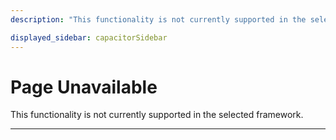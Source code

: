 ```yaml
---
description: "This functionality is not currently supported in the selected framework.                                                                                          "

displayed_sidebar: capacitorSidebar
---
```


# Page Unavailable

This functionality is not currently supported in the selected framework.

---